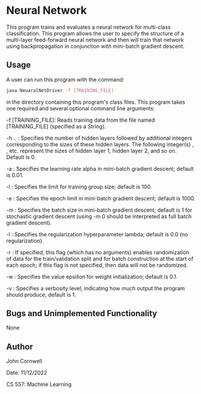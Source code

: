 # Neural Network

This program trains and evaluates a neural network for multi-class classification. 
This program allows the user to specify the structure of a multi-layer feed-forward 
neural network and then will train that network using backpropagation in conjunction 
with mini-batch gradient descent.

## Usage

A user can run this program with the command:

```bash
java NeuaralNetDriver -f [TRAINING_FILE]
```

in the directory containing this program's class files. This program takes 
one required and several optional command line arguments:

-f [TRAINING_FILE]: Reads training data from the file named [TRAINING_FILE] (specified as a 
					String).

-h <NH> <S1> <S2> .. <INTEGER>: Specifies the number of hidden layers <NH> followed by <NH> additional 
								integers corresponding to the sizes of these hidden layers. The following 
								integer(s) <S1>, <S2>, etc. represent the sizes of hidden layer 1, hidden 
								layer 2, and so on. Default is 0.

-a  <DOUBLE>: Specifies the learning rate alpha in mini-batch gradient descent; default is 0.01.

-l <INTEGER>: Specifies the limit for training group size; default is 100.

-e <INTEGER>: Specifies the epoch limit in mini-batch gradient descent; default is 1000.

-m <INTEGER>: Specifies the batch size in mini-batch gradient descent; default is 1 for stochastic 
			  gradient descent (using -m 0 should be interpreted as full batch gradient descent).

-l  <DOUBLE>: Specifies the regularization hyperparameter lambda; default is 0.0 (no regularization).

-r          : If specified, this flag (which has no arguments) enables randomization of data for the
			  train/validation split and for batch construction at the start of each epoch; if this 
			  flag is not specified, then data will not be randomized.

-w  <DOUBLE>: Specifies the value epsillon for weight initialization; default is 0.1.

-v <INTEGER>: Specifies a verbosity level, indicating how much output the program should produce; 
			  default is 1.

## Bugs and Unimplemented Functionality

None

## Author
John Cornwell

Date: 11/12/2022

CS 557: Machine Learning
